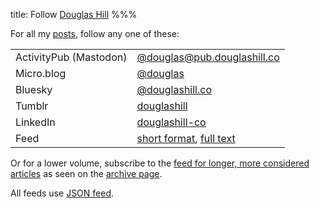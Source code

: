 title: Follow [Douglas Hill](/)
%%%

For all my [posts](/recent/), follow any one of these:

<table class="lightweight">
    <tr><td class="tablekey">ActivityPub (Mastodon)</td><td class="tablevalue"><a href="https://micro.blog/douglas?remote_follow=1">@douglas<wbr/>@pub.douglashill.co</a></td></tr>
    <tr><td class="tablekey">Micro.blog</td><td class="tablevalue"><a href="https://micro.blog/douglas" rel="me">@douglas</a></td></tr>
    <tr><td class="tablekey">Bluesky</td><td class="tablevalue"><a href="https://bsky.app/profile/douglashill.co" rel="me">@douglashill.co</a></td></tr>
    <tr><td class="tablekey">Tumblr</td><td class="tablevalue"><a href="https://douglashill.tumblr.com/">douglashill</a></td></tr>
    <tr><td class="tablekey">LinkedIn</td><td class="tablevalue"><a href="https://www.linkedin.com/in/douglashill-co">douglashill-co</a></td></tr>
    <tr><td class="tablekey">Feed</td><td class="tablevalue"><a href="/micro-feed.json">short format</a>, <a href="/full-feed.json">full text</a></td></tr>
</table>

Or for a lower volume, subscribe to the [feed for longer, more considered articles](/feed.json) as seen on the [archive page](/archive/).

All feeds use [JSON feed](https://www.jsonfeed.org/).
